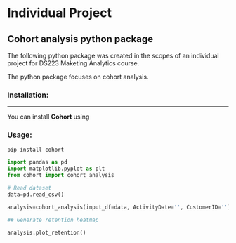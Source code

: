 # Individual Project
## Cohort analysis python package


The following python package was created in the scopes of an individual project for DS223 Maketing Analytics course. 

The python package focuses on cohort analysis.


### Installation:
---
You can install **Cohort** using 

### Usage:
```python
pip install cohort
``` 

```python
import pandas as pd
import matplotlib.pyplot as plt
from cohort import cohort_analysis

# Read dataset 
data=pd.read_csv()

analysis=cohort_analysis(input_df=data, ActivityDate='', CustomerID='')

## Generate retention heatmap

analysis.plot_retention()



```


